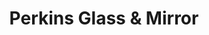 ---
title: "Perkins Glass & Mirror"
url: /seattle/perkins-glass-and-mirror/
shop: interior decoration
---
